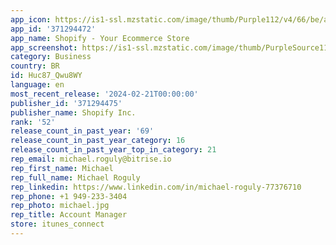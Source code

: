 ```yaml
---
app_icon: https://is1-ssl.mzstatic.com/image/thumb/Purple112/v4/66/be/a5/66bea5e5-9b80-b072-d2bf-765904f0ebf3/AppIcon-com.jadedpixel.shopify-0-0-1x_U007emarketing-0-7-0-85-220.png/1024x1024bb.png
app_id: '371294472'
app_name: Shopify - Your Ecommerce Store
app_screenshot: https://is1-ssl.mzstatic.com/image/thumb/PurpleSource116/v4/75/ed/28/75ed28a7-f974-149d-41e9-b942c8fbb2d5/cec0194c-441a-4aac-92b6-1750dcbf2314_shopify-appstore-iphone-01.png/1284x2778bb.png
category: Business
country: BR
id: Huc87_Qwu8WY
language: en
most_recent_release: '2024-02-21T00:00:00'
publisher_id: '371294475'
publisher_name: Shopify Inc.
rank: '52'
release_count_in_past_year: '69'
release_count_in_past_year_category: 16
release_count_in_past_year_top_in_category: 21
rep_email: michael.roguly@bitrise.io
rep_first_name: Michael
rep_full_name: Michael Roguly
rep_linkedin: https://www.linkedin.com/in/michael-roguly-77376710
rep_phone: +1 949-233-3404
rep_photo: michael.jpg
rep_title: Account Manager
store: itunes_connect
---
```

